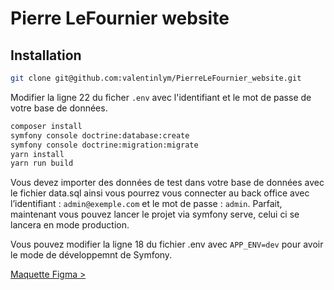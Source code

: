 # Pierre LeFournier website

## Installation

```bash
git clone git@github.com:valentinlym/PierreLeFournier_website.git
```
Modifier la ligne 22 du ficher `.env` avec l'identifiant et le mot de passe de votre base de données.

```bash
composer install
symfony console doctrine:database:create
symfony console doctrine:migration:migrate
yarn install
yarn run build
```
Vous devez importer des données de test dans votre base de données avec le fichier data.sql ainsi vous pourrez vous connecter au back office avec l’identifiant : `admin@exemple.com` et le mot de passe : `admin`. Parfait, maintenant vous pouvez lancer le projet via symfony serve, celui ci se lancera en mode production.

Vous pouvez modifier la ligne 18 du fichier .env avec `APP_ENV=dev` pour avoir le mode de développemnt de Symfony.

[Maquette Figma >](https://www.figma.com/file/PWRu9rtuNtih3ku9GFV29s/Projet-L3-IHM?type=design&node-id=1%3A4&mode=design&t=dhOpQGSZErU6r9K2-1)